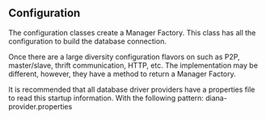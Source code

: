 ## Configuration



The configuration classes create a Manager Factory. This class has all the configuration to build the database connection.

Once there are a large diversity configuration flavors on such as P2P, master/slave, thrift communication, HTTP, etc. The implementation may be different, however, they have a method to return a Manager Factory.

It is recommended that all database driver providers have a properties file to read this startup information. With the following pattern: diana-provider.properties

